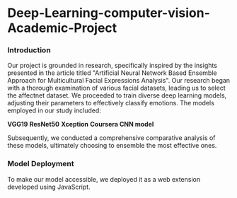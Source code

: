 # Deep-Learning-computer-vision-Academic-Project
### Introduction
Our project is grounded in research, specifically inspired by the insights presented in the article titled "Artificial Neural Network Based Ensemble Approach for Multicultural Facial Expressions Analysis".
Our research began with a thorough examination of various facial datasets, leading us to select the affectnet dataset. We proceeded to train diverse deep learning models, adjusting their parameters to effectively classify emotions. The models employed in our study included:

**VGG19**
**ResNet50**
**Xception**
**Coursera CNN model**

Subsequently, we conducted a comprehensive comparative analysis of these models, ultimately choosing to ensemble the most effective ones.

### Model Deployment
To make our model accessible, we deployed it as a web extension developed using JavaScript.
